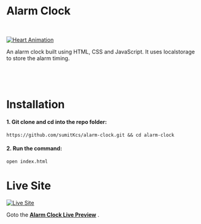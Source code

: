 <p id="header"><p>

<br>

<p id="project-title"><p>

# Alarm Clock

<br>

<a href="https://sumitkcs.github.io/alarm-clock/">![Heart Animation](https://sumitkcs.github.io/alarm-clock/assets/img/preview.png)</a>

An alarm clock built using HTML, CSS and JavaScript. It uses localstorage to store the alarm timing.

#

<br>

# Installation

#### 1. Git clone and cd into the repo folder:

```console
https://github.com/sumitKcs/alarm-clock.git && cd alarm-clock
```

#### 2. Run the command:

```console
open index.html
```



<p id="live-site"><p>

# Live Site
<a href="https://sumitkcs.github.io/alarm-clock/">![Live Site](https://sumitkcs.github.io/alarm-clock/assets/img/preview.png)</a>

Goto the **[Alarm Clock Live Preview](https://sumitkcs.github.io/alarm-clock/)** .

<br>

#


<br>

